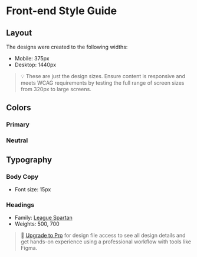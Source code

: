 # Front-end Style Guide

## Layout

The designs were created to the following widths:

- Mobile: 375px
- Desktop: 1440px

> 💡 These are just the design sizes. Ensure content is responsive and meets
> WCAG requirements by testing the full range of screen sizes from 320px to
> large screens.

## Colors

### Primary

### Neutral

## Typography

### Body Copy

- Font size: 15px

### Headings

- Family: [League Spartan](https://fonts.google.com/specimen/League+Spartan)
- Weights: 500, 700

> 💎 [Upgrade to Pro](https://www.frontendmentor.io/pro?ref=style-guide) for
> design file access to see all design details and get hands-on experience using
> a professional workflow with tools like Figma.
